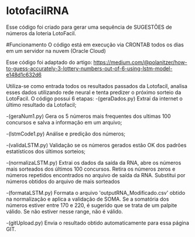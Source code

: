 # lotofacilRNA
Esse código foi criado para gerar uma sequência de SUGESTÕES de números da loteria LotoFacil.

#Funcionamento
O código está em execução via CRONTAB todos os dias em um servidor na nuvem (Oracle Cloud)

Esse código foi adaptado do artigo: https://medium.com/@polanitzer/how-to-guess-accurately-3-lottery-numbers-out-of-6-using-lstm-model-e148d1c632d6

Utiliza-se como entrada todos os resultados passados da Lotofacil, analisa esses dados utilizando rede neural e tenta predizer o próximo sorteio da LotoFacil.
O código possui 6 etapas:
   -(geraDados.py) Extraí da internet o último resultado da Lotofacil;

   -(geraNum1.py) Gera os 5 números mais frequentes dos ultimas 100 concursos e salva a informação em um arquivo;

   -(lstmCode1.py) Análise e predição dos números;
   
   -(validaLSTM.py) Validação se os números gerados estão OK dos padrões estatísticos dos últimos sorteios;

   -(normalizaLSTM.py) Extrai os dados da saída da RNA, abre os números mais sorteados dos últimos 100 concursos. Retira os números zeros e números repetidos encontrados no arquivo de saída da RNA. Substitui por números obtidos
do arquivo de mais sorteados

   -(formataLSTM.py) Formata o arquivo 'outputRNA_Modificado.csv' obtido na normalização e aplica a validação de SOMA. Se a somatória dos números estiver entre 170 e 220, é sugerido que se trata de um palpite válido. Se não estiver nesse range, não é válido.

   -(gitUpload.py) Envia o resultado obtido automaticamente para essa página GIT.
   


